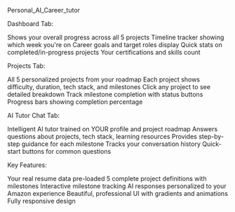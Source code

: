 Personal_AI_Career_tutor

Dashboard Tab:

Shows your overall progress across all 5 projects
Timeline tracker showing which week you're on
Career goals and target roles display
Quick stats on completed/in-progress projects
Your certifications and skills count

Projects Tab:

All 5 personalized projects from your roadmap
Each project shows difficulty, duration, tech stack, and milestones
Click any project to see detailed breakdown
Track milestone completion with status buttons
Progress bars showing completion percentage

AI Tutor Chat Tab:

Intelligent AI tutor trained on YOUR profile and project roadmap
Answers questions about projects, tech stack, learning resources
Provides step-by-step guidance for each milestone
Tracks your conversation history
Quick-start buttons for common questions

Key Features:

Your real resume data pre-loaded
5 complete project definitions with milestones
Interactive milestone tracking
AI responses personalized to your Amazon experience
Beautiful, professional UI with gradients and animations
Fully responsive design
